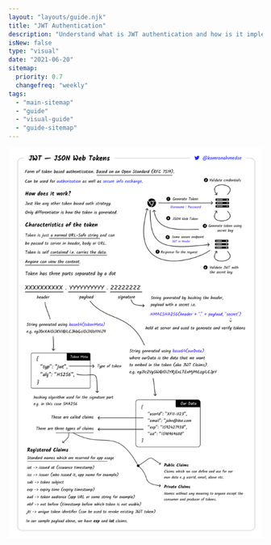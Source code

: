 ```yaml
---
layout: "layouts/guide.njk"
title: "JWT Authentication"
description: "Understand what is JWT authentication and how is it implemented"
isNew: false
type: "visual"
date: "2021-06-20"
sitemap:
  priority: 0.7
  changefreq: "weekly"
tags:
  - "main-sitemap"
  - "guide"
  - "visual-guide"
  - "guide-sitemap"
---
```


[![](/assets/guides/jwt-authentication.png)](/assets/guides/jwt-authentication.png)

